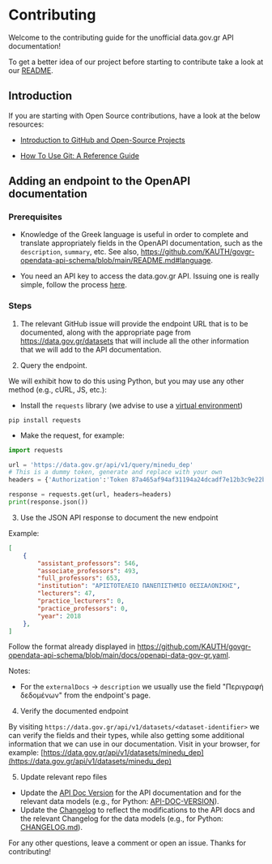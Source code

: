 # Contributing

Welcome to the contributing guide for the unofficial data.gov.gr API documentation!

To get a better idea of our project before starting to contribute take a look at our
[README](https://github.com/KAUTH/govgr-opendata-api-schema/blob/main/README.md).

## Introduction

If you are starting with Open Source contributions, have a look at the below resources:

- [Introduction to GitHub and Open-Source Projects](https://www.digitalocean.com/community/tutorial-series/an-introduction-to-open-source)

- [How To Use Git: A Reference Guide](https://www.digitalocean.com/community/cheatsheets/how-to-use-git-a-reference-guide)

## Adding an endpoint to the OpenAPI documentation

### Prerequisites

- Knowledge of the Greek language is useful in order to complete and translate
appropriately fields in the OpenAPI documentation, such as the
`description`, `summary`, etc.
See also, https://github.com/KAUTH/govgr-opendata-api-schema/blob/main/README.md#language.

- You need an API key to access the data.gov.gr API. Issuing one is really simple, follow
the process [here](https://data.gov.gr/token/).

### Steps

1. The relevant GitHub issue will provide the endpoint URL that is to be documented, along
with the appropriate page from https://data.gov.gr/datasets that
will include all the other information that we will add to the API documentation.

2. Query the endpoint.

We will exhibit how to do this using Python, but you may use any other method (e.g., cURL, JS, etc.):

- Install the `requests` library (we advise to use a [virtual environment](https://docs.python.org/3/library/venv.html))
```shell
pip install requests
```

- Make the request, for example:
```python
import requests

url = 'https://data.gov.gr/api/v1/query/minedu_dep'
# This is a dummy token, generate and replace with your own
headers = {'Authorization':'Token 87a465af94af31194a24dcadf7e12b3c9e22b366'}

response = requests.get(url, headers=headers)
print(response.json())
```

3. Use the JSON API response to document the new endpoint

Example:
```json
[
    {
        "assistant_professors": 546,
        "associate_professors": 493,
        "full_professors": 653,
        "institution": "ΑΡΙΣΤΟΤΕΛΕΙΟ ΠΑΝΕΠΙΣΤΗΜΙΟ ΘΕΣΣΑΛΟΝΙΚΗΣ",
        "lecturers": 47,
        "practice_lecturers": 0,
        "practice_professors": 0,
        "year": 2018
    },
]
```

Follow the format already displayed in https://github.com/KAUTH/govgr-opendata-api-schema/blob/main/docs/openapi-data-gov-gr.yaml.

Notes:
- For the `externalDocs` -> `description` we usually use the field "Περιγραφή δεδομένων" from the endpoint's page.

4. Verify the documented endpoint

By visiting `https://data.gov.gr/api/v1/datasets/<dataset-identifier>` we can verify the fields and their types, while also getting some additional information that we can use in our documentation.
Visit in your browser, for example: [https://data.gov.gr/api/v1/datasets/minedu_dep](https://data.gov.gr/api/v1/datasets/minedu_dep)

5. Update relevant repo files

- Update the [API Doc Version](https://github.com/KAUTH/govgr-opendata-api-schema/blob/main/API-DOC-VERSION) for the API documentation and for the relevant data models 
(e.g., for Python: [API-DOC-VERSION](https://github.com/KAUTH/govgr-opendata-api-schema/blob/main/datamodels/python/datagovgr_datamodels/API-DOC-VERSION)).
- Update the [Changelog](https://github.com/KAUTH/govgr-opendata-api-schema/blob/main/API-DOC-CHANGELOG.md) to reflect the modifications to the API docs and the relevant Changelog
for the data models (e.g., for Python: [CHANGELOG.md](https://github.com/KAUTH/govgr-opendata-api-schema/blob/main/datamodels/python/CHANGELOG.md)).


For any other questions, leave a comment or open an issue. Thanks for contributing!
